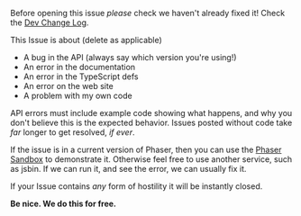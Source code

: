 Before opening this issue _please_ check we haven't already fixed it! Check the [Dev Change Log](https://github.com/photonstorm/phaser-ce/tree/master/#change-log).

This Issue is about (delete as applicable)

* A bug in the API (always say which version you're using!)
* An error in the documentation
* An error in the TypeScript defs
* An error on the web site
* A problem with my own code

API errors must include example code showing what happens, and why you don't believe this is the expected behavior. Issues posted without code take _far_ longer to get resolved, _if ever_.

If the issue is in a current version of Phaser, then you can use the [Phaser Sandbox](http://phaser.io/sandbox) to demonstrate it. Otherwise feel free to use another service, such as jsbin. If we can run it, and see the error, we can usually fix it.

If your Issue contains _any_ form of hostility it will be instantly closed.

**Be nice. We do this for free.**

